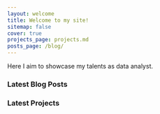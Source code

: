 ```yaml
---
layout: welcome
title: Welcome to my site!
sitemap: false
cover: true
projects_page: projects.md
posts_page: /blog/
---
```

Here I aim to showcase my talents as data analyst.
### Latest Blog Posts
<!--posts-->

### Latest Projects
<!--projects-->




